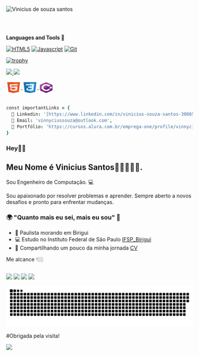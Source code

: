 ![Vinicius de souza santos](https://user-images.githubusercontent.com/80977502/114060706-06a07100-986c-11eb-9abc-f05f0eecd5b1.png)

##
  <br/>
 
 **Languages and Tools 🚀**




<a href="https://www.w3.org/TR/html5/" title="HTML5"><img src="https://github.com/tomchen/stack-icons/blob/master/logos/html-5.svg" alt="HTML5" width="21px" height="21px"></a>
<a href="https://developer.mozilla.org/pt-BR/docs/Web/JavaScript/Reference"><img src="https://github.com/tomchen/stack-icons/blob/master/logos/javascript.svg" alt="Javascript" width="21px" height="21px"></a>
<a href="https://git-scm.com/" title="Git"><img src="https://github.com/tomchen/stack-icons/blob/master/logos/git-icon.svg" alt="Git" width="21px" height="21px"></a>


[![trophy](https://github-profile-trophy.vercel.app/?username=ViniciusKanh&theme=radical)](https://github.com/ryo-ma/github-profile-trophy)

 <div>
  <a href="https://github.com/ViniciusKanh">
  <img height="180em" src="https://github-readme-stats.vercel.app/api?username=ViniciusKanh&show_icons=true&theme=merko&include_all_commits=true&count_private=true"/>
  <img height="180em" src="https://github-readme-stats.vercel.app/api/top-langs/?username=ViniciusKanh&layout=compact&langs_count=7&theme=merko"/>
</div>
 <div style="display: inline_block"><br>
  <img align="center" alt="HTML" height="30" width="40" src="https://raw.githubusercontent.com/devicons/devicon/master/icons/html5/html5-original.svg">
  <img align="center" alt="CSS" height="30" width="40" src="https://raw.githubusercontent.com/devicons/devicon/master/icons/css3/css3-original.svg">
  <img align="center" alt="Csharp" height="30" width="40" src="https://raw.githubusercontent.com/devicons/devicon/master/icons/csharp/csharp-original.svg">
</div>
 
  <br/>

 ```j
const importantLinks = {
   📒 Linkedin: '[https://www.linkedin.com/in/vinicius-souza-santos-308654255/](https://www.linkedin.com/in/vinicius-souza-santoss/)', 
   👋 Email: 'vinnyciussouza@outlook.com',
   🌱 Portfólio: 'https://cursos.alura.com.br/emprega-one/profile/vinnyciussouza'
}
```

 
### Hey👍🏻
## Meu Nome é Vinicius Santos🙎🏻‍♂️🇧🇷.

Sou Engenheiro de Computação. 💻

Sou apaixonado por resolver problemas e aprender. Sempre aberto a novos desafios e pronto para enfrentar mudanças.

### 🌍 "Quanto mais eu sei, mais eu sou" 🧠

- 📍 Paulista morando em Birigui
- 💻 Estudo no Instituto Federal de São Paulo [IFSP_Birigui](https://bri.ifsp.edu.br/)
- 🌈 Compartilhando um pouco da minha jornada [CV](https://view.genial.ly/5fc6ec531dee930d309216b2)

Me alcance 👇🏼
##
    
 <div> 
  <a href="https://www.youtube.com/channel/UC5CTaXD3hB_zJbzTfJNAsKg" target="_blank"><img src="https://img.shields.io/badge/YouTube-FF0000?style=for-the-badge&logo=youtube&logoColor=white" target="_blank"></a>
<a href = "mailto:vinnyciussouza@outlook.com"><img src="https://img.shields.io/badge/Gmail-D14836?style=for-the-badge&logo=gmail&logoColor=white" target="_blank"></a>
<a href="https://www.instagram.com/vinnicius_ssantos/" target="_blank"><img src="https://img.shields.io/badge/-Instagram-%23E4405F?style=for-the-badge&logo=instagram&logoColor=white" target="_blank"></a>
<a href="https://www.linkedin.com/in/vinicius-souza-santoss/" target="_blank"><img src="https://img.shields.io/badge/-LinkedIn-%230077B5?style=for-the-badge&logo=linkedin&logoColor=white" target="_blank"></a> 
 </div>    
    
![Snake animation](https://github.com/ViniciusKanh/ViniciusKanh/blob/output/github-contribution-grid-snake.svg)

#Obrigada pela visita!

![](https://komarev.com/ghpvc/?username=ViniciusKanh&color=green)
